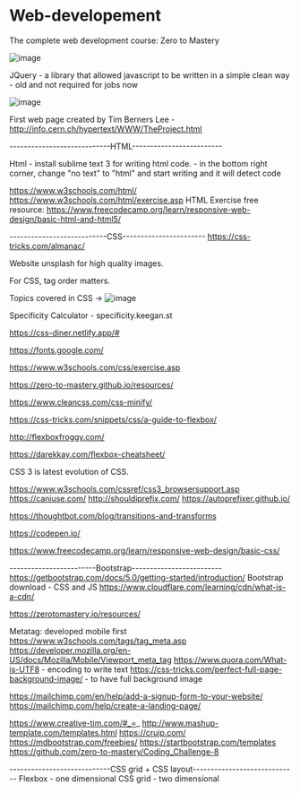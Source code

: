# Web-developement
The complete web development course: Zero to Mastery

![image](https://user-images.githubusercontent.com/49164733/115968306-91a18c80-a537-11eb-94ff-13a9b7c8cd48.png)

JQuery - a library that allowed javascript to be written in a simple clean way
       - old and not required for jobs now

![image](https://user-images.githubusercontent.com/49164733/115968349-dcbb9f80-a537-11eb-9a9c-e9821c331688.png)

First web page created by Tim Berners Lee - http://info.cern.ch/hypertext/WWW/TheProject.html

----------------------------HTML-------------------------

Html - install sublime text 3 for writing html code.
     - in the bottom right corner, change "no text" to "html" and start writing <html> and it will detect code
   
https://www.w3schools.com/html/ 
https://www.w3schools.com/html/exercise.asp
HTML Exercise free resource: https://www.freecodecamp.org/learn/responsive-web-design/basic-html-and-html5/

---------------------------CSS-----------------------
https://css-tricks.com/almanac/

Website unsplash for high quality images.

For CSS, tag order matters.

Topics covered in CSS ->
![image](https://user-images.githubusercontent.com/49164733/116448679-ad6ba200-a859-11eb-9f16-26f894cef70a.png)

Specificity Calculator - specificity.keegan.st

https://css-diner.netlify.app/#

https://fonts.google.com/

https://www.w3schools.com/css/exercise.asp

https://zero-to-mastery.github.io/resources/

https://www.cleancss.com/css-minify/

https://css-tricks.com/snippets/css/a-guide-to-flexbox/

http://flexboxfroggy.com/

https://darekkay.com/flexbox-cheatsheet/

CSS 3 is latest evolution of CSS.

https://www.w3schools.com/cssref/css3_browsersupport.asp
https://caniuse.com/
http://shouldiprefix.com/
https://autoprefixer.github.io/

https://thoughtbot.com/blog/transitions-and-transforms

https://codepen.io/

https://www.freecodecamp.org/learn/responsive-web-design/basic-css/

------------------------Bootstrap-------------------------
https://getbootstrap.com/docs/5.0/getting-started/introduction/
Bootstrap download - CSS and JS
https://www.cloudflare.com/learning/cdn/what-is-a-cdn/

https://zerotomastery.io/resources/

Metatag: developed mobile first
https://www.w3schools.com/tags/tag_meta.asp
https://developer.mozilla.org/en-US/docs/Mozilla/Mobile/Viewport_meta_tag
https://www.quora.com/What-is-UTF8 - encoding to write text
https://css-tricks.com/perfect-full-page-background-image/ - to have full background image

https://mailchimp.com/en/help/add-a-signup-form-to-your-website/
https://mailchimp.com/help/create-a-landing-page/

https://www.creative-tim.com/#_=_
http://www.mashup-template.com/templates.html
https://cruip.com/
https://mdbootstrap.com/freebies/
https://startbootstrap.com/templates
https://github.com/zero-to-mastery/Coding_Challenge-8

----------------------------CSS grid + CSS layout-----------------------------
Flexbox - one dimensional
CSS grid - two dimensional